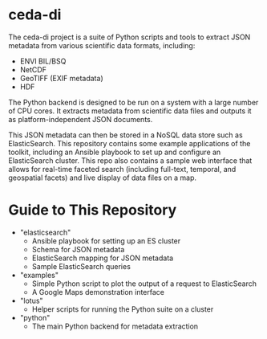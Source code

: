 ceda-di
=======

The ceda-di project is a suite of Python scripts and tools to extract
JSON metadata from various scientific data formats, including:

* ENVI BIL/BSQ
* NetCDF
* GeoTIFF (EXIF metadata)
* HDF

The Python backend is designed to be run on a system with a large number of CPU
cores. It extracts metadata from scientific data files and outputs it as
platform-independent JSON documents.

This JSON metadata can then be stored in a NoSQL data store such as 
ElasticSearch. This repository contains some example applications of the
toolkit, including an Ansible playbook to set up and configure an ElasticSearch
cluster. This repo also contains a sample web interface that allows for 
real-time faceted search (including full-text, temporal, and geospatial facets)
and live display of data files on a map.


Guide to This Repository
========================

* "elasticsearch"
    * Ansible playbook for setting up an ES cluster
    * Schema for JSON metadata
    * ElasticSearch mapping for JSON metadata
    * Sample ElasticSearch queries
* "examples"
    * Simple Python script to plot the output of a request to ElasticSearch
    * A Google Maps demonstration interface
* "lotus"
    * Helper scripts for running the Python suite on a cluster
* "python"
    * The main Python backend for metadata extraction
